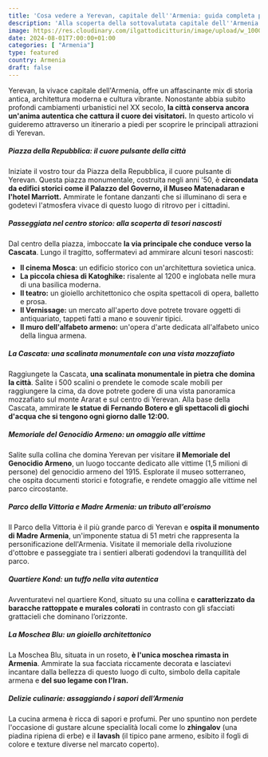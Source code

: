 ```yaml
---
title: 'Cosa vedere a Yerevan, capitale dell''Armenia: guida completa per un viaggio indimenticabile'
description: 'Alla scoperta della sottovalutata capitale dell''Armenia. Yerevan, la città dai mille volti.'
image: https://res.cloudinary.com/ilgattodicitturin/image/upload/w_1000/f_auto,q_auto:eco/v1713011125/Articoli/Direzione%20giappone/Direzione19/ushguli-dall-alto_hzhbkm.jpg
date: 2024-08-01T7:00:00+01:00
categories: [ "Armenia"]
type: featured  
country: Armenia 
draft: false
---
```


Yerevan, la vivace capitale dell'Armenia, offre un affascinante mix di storia antica, architettura moderna e cultura vibrante. Nonostante abbia subito profondi cambiamenti urbanistici nel XX secolo, **la città conserva ancora un'anima autentica che cattura il cuore dei visitatori.**
In questo articolo vi guideremo attraverso un itinerario a piedi per scoprire le principali attrazioni di Yerevan.

##### Piazza della Repubblica: il cuore pulsante della città

Iniziate il vostro tour da Piazza della Repubblica, il cuore pulsante di Yerevan. Questa piazza monumentale, costruita negli anni '50, è **circondata da edifici storici come il Palazzo del Governo, il Museo Matenadaran e l'hotel Marriott.** Ammirate le fontane danzanti che si illuminano di sera e godetevi l'atmosfera vivace di questo luogo di ritrovo per i cittadini.

##### Passeggiata nel centro storico: alla scoperta di tesori nascosti

Dal centro della piazza, imboccate **la via principale che conduce verso la Cascata**. Lungo il tragitto, soffermatevi ad ammirare alcuni tesori nascosti:

- **Il cinema Mosca**: un edificio storico con un'architettura sovietica unica.
- **La piccola chiesa di Katoghike:** risalente al 1200 e inglobata nelle mura di una basilica moderna.
- **Il teatro:** un gioiello architettonico che ospita spettacoli di opera, balletto e prosa.
- **Il Vernissage:** un mercato all'aperto dove potrete trovare oggetti di antiquariato, tappeti fatti a mano e souvenir tipici.
- **Il muro dell'alfabeto armeno:** un'opera d'arte dedicata all'alfabeto unico della lingua armena.

##### La Cascata: una scalinata monumentale con una vista mozzafiato

Raggiungete la Cascata, **una scalinata monumentale in pietra che domina la città**. Salite i 500 scalini o prendete le comode scale mobili per raggiungere la cima, da dove potrete godere di una vista panoramica mozzafiato sul monte Ararat e sul centro di Yerevan. Alla base della Cascata, ammirate **le statue di Fernando Botero e gli spettacoli di giochi d'acqua che si tengono ogni giorno dalle 12:00.**

##### Memoriale del Genocidio Armeno: un omaggio alle vittime

Salite sulla collina che domina Yerevan per visitare **il Memoriale del Genocidio Armeno**, un luogo toccante dedicato alle vittime (1,5 milioni di persone) del genocidio armeno del 1915. Esplorate il museo sotterraneo, che ospita documenti storici e fotografie, e rendete omaggio alle vittime nel parco circostante.

##### Parco della Vittoria e Madre Armenia: un tributo all’eroismo

Il Parco della Vittoria è il più grande parco di Yerevan e **ospita il monumento di Madre Armenia**, un'imponente statua di 51 metri che rappresenta la personificazione dell'Armenia. Visitate il memoriale della rivoluzione d'ottobre e passeggiate tra i sentieri alberati godendovi la tranquillità del parco.

##### Quartiere Kond: un tuffo nella vita autentica

Avventuratevi nel quartiere Kond, situato su una collina e **caratterizzato da baracche rattoppate e murales colorati** in contrasto con gli sfacciati grattacieli che dominano l’orizzonte.

##### La Moschea Blu: un gioiello architettonico

La Moschea Blu, situata in un roseto, **è l'unica moschea rimasta in Armenia**. Ammirate la sua facciata riccamente decorata e lasciatevi incantare dalla bellezza di questo luogo di culto, simbolo della capitale armena e **del suo legame con l'Iran.**

##### Delizie culinarie: assaggiando i sapori dell’Armenia

La cucina armena è ricca di sapori e profumi. Per uno spuntino non perdete l'occasione di gustare alcune specialità locali come lo **zhingalov** (una piadina ripiena di erbe) e il **lavash** (il tipico pane armeno, esibito il fogli di colore e texture diverse nel marcato coperto).